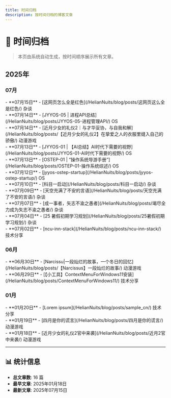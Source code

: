 ```yaml
---
title: 时间归档
description: 按时间归档的博客文章
---
```


# 📅 时间归档

> 本页由系统自动生成，按时间顺序展示所有文章。

<div class="archive-year" markdown>

## 2025年

<div class="archive-month" markdown>

### 07月


<div class="archive-post" markdown>
- **07月15日** - [这网页怎么全是红色](/HelianNuits/blog/posts/这网页这么全是红色/) <span class="category-tag">杂谈</span>
</div>

<div class="archive-post" markdown>
- **07月14日** - [JYYOS-05 | 进程API总结](/HelianNuits/blog/posts/JYYOS-05-进程管理API/) <span class="category-tag">OS</span>
</div>

<div class="archive-post" markdown>
- **07月14日** - [近月少女的礼仪2｜与才华妥协，与自我和解](/HelianNuits/blog/posts/【近月少女的礼仪2】在挚爱之人的衣服里缝入自己的骄傲/) <span class="category-tag">动漫游戏</span>
</div>

<div class="archive-post" markdown>
- **07月13日** - [JYYOS-01 | 【AI总结】AI时代下需要的视野](/HelianNuits/blog/posts/JYYOS-01-AI时代下需要的视野/) <span class="category-tag">OS</span>
</div>

<div class="archive-post" markdown>
- **07月13日** - [OSTEP-01 | “操作系统导游手册”](/HelianNuits/blog/posts/OSTEP-01-操作系统综述/) <span class="category-tag">OS</span>
</div>

<div class="archive-post" markdown>
- **07月12日** - [jyyos-ostep-startup](/HelianNuits/blog/posts/jyyos-ostep-startup/) <span class="category-tag">OS</span>
</div>

<div class="archive-post" markdown>
- **07月10日** - [科目一启动](/HelianNuits/blog/posts/科目一启动/) <span class="category-tag">杂谈</span>
</div>

<div class="archive-post" markdown>
- **07月09日** - [天空充满了不安的言语](/HelianNuits/blog/posts/天空充满了不安的言语/) <span class="category-tag">杂谈</span>
</div>

<div class="archive-post" markdown>
- **07月07日** - [成一事者，矢志不渝之愚者](/HelianNuits/blog/posts/竭尽全力成为矢志不渝之愚者/) <span class="category-tag">杂谈</span>
</div>

<div class="archive-post" markdown>
- **07月04日** - [25 暑假初期学习规划](/HelianNuits/blog/posts/25暑假初期学习规划/) <span class="category-tag">杂谈</span>
</div>

<div class="archive-post" markdown>
- **07月02日** - [ncu-inn-stack](/HelianNuits/blog/posts/ncu-inn-stack/) <span class="category-tag">技术分享</span>
</div>

</div>
<div class="archive-month" markdown>

### 06月


<div class="archive-post" markdown>
- **06月30日** - [Narcissu|一段灿烂的故事，一个冬日的回忆](/HelianNuits/blog/posts/【Narcissus】一段灿烂的故事/) <span class="category-tag">动漫游戏</span>
</div>

<div class="archive-post" markdown>
- **06月29日** - [【小工具】ContextMenuForWindows11安装](/HelianNuits/blog/posts/ContextMenuForWindows11/) <span class="category-tag">技术分享</span>
</div>

</div>
<div class="archive-month" markdown>

### 01月


<div class="archive-post" markdown>
- **01月20日** - [Lorem ipsum](/HelianNuits/blog/posts/sample_cn/) <span class="category-tag">技术分享</span>
</div>

<div class="archive-post" markdown>
- **01月19日** - [四月是你的谎言](/HelianNuits/blog/posts/四月是你的谎言/) <span class="category-tag">动漫游戏</span>
</div>

<div class="archive-post" markdown>
- **01月18日** - [近月少女的礼仪2官中来袭](/HelianNuits/blog/posts/近月2官中来袭/) <span class="category-tag">动漫游戏</span>
</div>

</div>

</div>


---

<div class="archive-stats" markdown>

## 📊 统计信息

- **总文章数**: 16 篇
- **最早文章**: 2025年01月18日
- **最新文章**: 2025年07月15日

</div>
